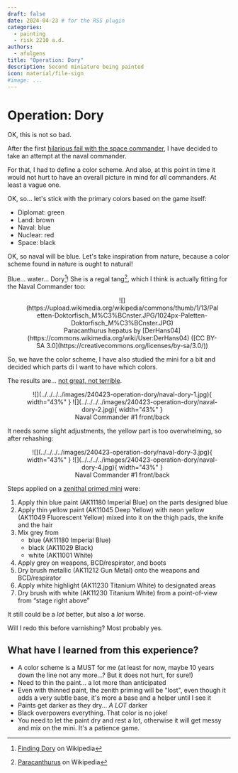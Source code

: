 ```yaml
---
draft: false
date: 2024-04-23 # for the RSS plugin
categories:
  - painting
  - risk 2210 a.d.
authors:
  - afulgens
title: "Operation: Dory"
description: Second miniature being painted
icon: material/file-sign
#image: ...
---
```


# Operation: Dory

OK, this is not so bad.

<!-- more -->

After the first [hilarious fail with the space commander](../../../04/22/operation-kerbal), I have decided to take an attempt at the naval commander.

For that, I had to define a color scheme.
And also, at this point in time it would not hurt to have an overall picture in mind for _all_ commanders.
At least a vague one.

OK, so... let's stick with the primary colors based on the game itself:

* Diplomat: green
* Land: brown
* Naval: blue
* Nuclear: red
* Space: black

OK, so naval will be blue. Let's take inspiration from nature, because a color scheme found in nature is ought to natural!

Blue... water... Dory[^1]! She is a regal tang[^2], which I think is actually fitting for the Naval Commander too:

<figure markdown="span" style="text-align: center; width: 87%;">
    ![](https://upload.wikimedia.org/wikipedia/commons/thumb/1/13/Paletten-Doktorfisch_M%C3%BCnster.JPG/1024px-Paletten-Doktorfisch_M%C3%BCnster.JPG)
    <figcaption>Paracanthurus hepatus by [DerHans04](https://commons.wikimedia.org/wiki/User:DerHans04) ([CC BY-SA 3.0](https://creativecommons.org/licenses/by-sa/3.0/))</figcaption>
</figure>

So, we have the color scheme, I have also studied the mini for a bit and decided which parts di I want to have which colors.

The results are... [not great, not terrible](https://www.reddit.com/r/HistoryMemes/comments/jmqiqt/not_great_not_terrible/).

<figure markdown="span" style="text-align: center; width: 87%;">
    ![](../../../../images/240423-operation-dory/naval-dory-1.jpg){ width="43%" }
    ![](../../../../images/240423-operation-dory/naval-dory-2.jpg){ width="43%" }
    <figcaption>Naval Commander #1 front/back</figcaption>
</figure>

It needs some slight adjustments, the yellow part is too overwhelming, so after rehashing:

<figure markdown="span" style="text-align: center; width: 87%;">
    ![](../../../../images/240423-operation-dory/naval-dory-3.jpg){ width="43%" }
    ![](../../../../images/240423-operation-dory/naval-dory-4.jpg){ width="43%" }
    <figcaption>Naval Commander #1 front/back</figcaption>
</figure>

Steps applied on a [zenithal primed mini](../../../04/21/operation-zenith) were:

1. Apply thin blue paint (AK11180 Imperial Blue) on the parts designed blue
2. Apply thin yellow paint (AK11045 Deep Yellow) with neon yellow (AK11049 Fluorescent Yellow) mixed into it on the thigh pads, the knife and the hair
3. Mix grey from
     - blue (AK11180 Imperial Blue)
     - black (AK11029 Black)
     - white (AK11001 White)
4. Apply grey on weapons, BCD/respirator, and boots
5. Dry brush metallic (AK11212 Gun Metal) onto the weapons and BCD/respirator
6. Apply white highlight (AK11230 Titanium White) to designated areas
7. Dry brush with white (AK11230 Titanium White) from a point-of-view from “stage right above”

It still could be a _lot_ better, but also a _lot_ worse.

Will I redo this before varnishing? Most probably yes.

## What have I learned from this experience?

* A color scheme is a MUST for me (at least for now, maybe 10 years down the line not any more...? But it does not hurt, for sure!)
* Need to thin the paint... a lot more than anticipated
* Even with thinned paint, the zenith priming will be "lost", even though it adds a very subtle base, it's more a base and a helper until I see it
* Paints get darker as they dry... *A LOT* darker
* Black overpowers everything. That color is no joke!
* You need to let the paint dry and rest a lot, otherwise it will get messy and mix on the mini. It's a patience game.

[^1]: [Finding Dory](https://en.wikipedia.org/wiki/Finding_Dory) on Wikipedia
[^2]: [Paracanthurus](https://en.wikipedia.org/wiki/Paracanthurus) on Wikipedia